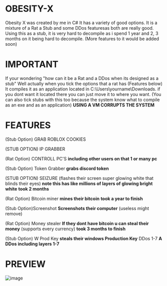 # OBESITY-X
Obesity X was created by me in C# It has a variety of good options. It is a mixture of a Rat a Stub and some DDos featuresas both are really good. Using this as a stub, it is very hard to decompile as i spend 1 year and 2, 3 months on it being hard to decompile. (More features to it would be added soon)

# IMPORTANT
If your wondering "how can it be a Rat and a DDos when its designed as a stub" Well actually when you tick the options that a rat has (Features below) It compiles it as an application located in C:\Users\yourname\Downloads. if you dont want it located there you can just move it to where you want. (You can also tick stubs with this too because the system know what to compile as an exe and as an application) **USING A VM CORRUPTS THE SYSTEM**

# FEATURES
(Stub Option) GRAB ROBLOX COOKIES

(STUB OPTION) IP GRABBER

(Rat Option) CONTROLL PC'S **including other users on that 1 or many pc**

(Stub Option) Token Grabber **grabs discord token**

(STUB OPTION) SEIZURE (flashes their screen super glowing white that blinds their eyes) **note this has like millions of layers of glowing bright white** **took 2
months**

(Rat Option) Bitcoin miner **mines their bitcoin** **took a year to finish**

(Stub Option)Screenshot **Screenshots their computer** (useless might remove)

(Rat Option) Money stealer **If they dont have bitcoin u can steal their money** (supports every currency) **took 3 months to finish**

(Stub Option) W Prod Key **steals their windows Production Key**
DDos 1-7 **A DDos including layers 1-7**

# PREVIEW

![image](https://user-images.githubusercontent.com/93004403/158067512-08143701-db16-4052-908b-130b53cc451c.png)
